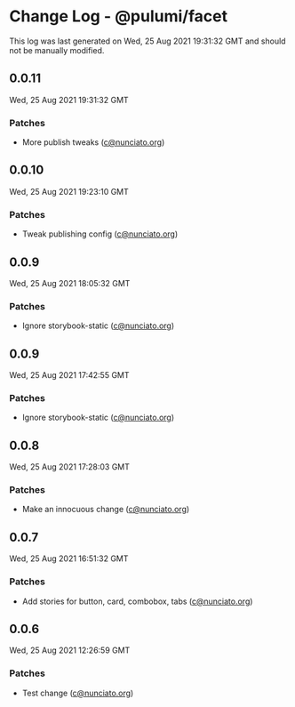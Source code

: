 # Change Log - @pulumi/facet

This log was last generated on Wed, 25 Aug 2021 19:31:32 GMT and should not be manually modified.

<!-- Start content -->

## 0.0.11

Wed, 25 Aug 2021 19:31:32 GMT

### Patches

- More publish tweaks (c@nunciato.org)

## 0.0.10

Wed, 25 Aug 2021 19:23:10 GMT

### Patches

- Tweak publishing config (c@nunciato.org)

## 0.0.9

Wed, 25 Aug 2021 18:05:32 GMT

### Patches

- Ignore storybook-static (c@nunciato.org)

## 0.0.9

Wed, 25 Aug 2021 17:42:55 GMT

### Patches

- Ignore storybook-static (c@nunciato.org)

## 0.0.8

Wed, 25 Aug 2021 17:28:03 GMT

### Patches

- Make an innocuous change (c@nunciato.org)

## 0.0.7

Wed, 25 Aug 2021 16:51:32 GMT

### Patches

- Add stories for button, card, combobox, tabs (c@nunciato.org)

## 0.0.6

Wed, 25 Aug 2021 12:26:59 GMT

### Patches

- Test change (c@nunciato.org)
